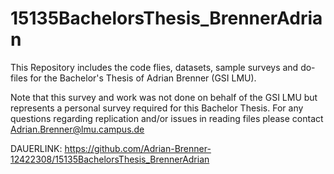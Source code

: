 # 15135BachelorsThesis_BrennerAdrian

This Repository includes the code flies, datasets, sample surveys and do-files for the Bachelor's Thesis of Adrian Brenner (GSI LMU).

Note that this survey and work was not done on behalf of the GSI LMU but represents a personal survey required for this Bachelor Thesis. For any questions regarding replication and/or issues in reading files please contact Adrian.Brenner@lmu.campus.de

DAUERLINK: https://github.com/Adrian-Brenner-12422308/15135BachelorsThesis_BrennerAdrian
